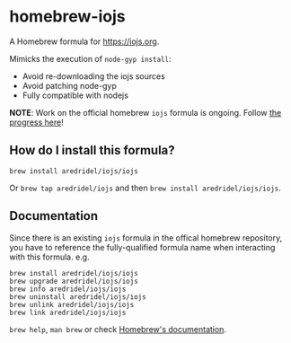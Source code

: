 # homebrew-iojs
A Homebrew formula for https://iojs.org.

Mimicks the execution of `node-gyp install`:

- Avoid re-downloading the iojs sources
- Avoid patching node-gyp
- Fully compatible with nodejs

**NOTE**:  Work on the official homebrew `iojs` formula is ongoing. Follow [the progress here](https://github.com/Homebrew/homebrew/pull/36369)!

## How do I install this formula?
`brew install aredridel/iojs/iojs`

Or `brew tap aredridel/iojs` and then `brew install aredridel/iojs/iojs`.

## Documentation

Since there is an existing `iojs` formula in the offical homebrew repository, you have to reference the fully-qualified formula name when interacting with this formula.  e.g.
```
brew install aredridel/iojs/iojs
brew upgrade aredridel/iojs/iojs
brew info aredridel/iojs/iojs
brew uninstall aredridel/iojs/iojs
brew unlink aredridel/iojs/iojs
brew link aredridel/iojs/iojs
```

`brew help`, `man brew` or check [Homebrew's documentation](https://github.com/Homebrew/homebrew/tree/master/share/doc/homebrew#readme).
